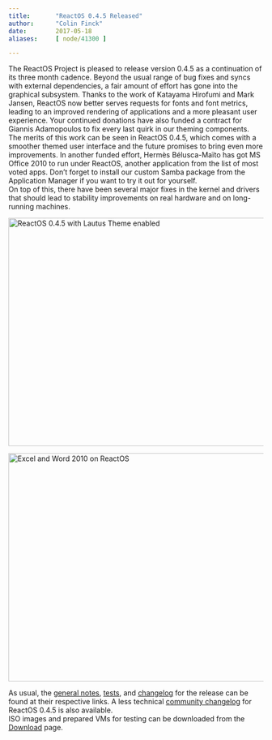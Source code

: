 ```yaml
---
title:       "ReactOS 0.4.5 Released"
author:      "Colin Finck"
date:        2017-05-18
aliases:     [ node/41300 ]

---
```


<p>The ReactOS Project is pleased to release version 0.4.5 as a continuation of its three month cadence. Beyond the usual range of bug fixes and syncs with external dependencies, a fair amount of effort has gone into the graphical subsystem. Thanks to the work of Katayama Hirofumi and Mark Jansen, ReactOS now better serves requests for fonts and font metrics, leading to an improved rendering of applications and a more pleasant user experience. Your continued donations have also funded a contract for Giannis Adamopoulos to fix every last quirk in our theming components. The merits of this work can be seen in ReactOS 0.4.5, which comes with a smoother themed user interface and the future promises to bring even more improvements. In another funded effort, Hermès Bélusca-Maïto has got MS Office 2010 to run under ReactOS, another application from the list of most voted apps. Don’t forget to install our custom Samba package from the Application Manager if you want to try it out for yourself.<br>
On top of this, there have been several major fixes in the kernel and drivers that should lead to stability improvements on real hardware and on long-running machines.</p>

<p><a href="/sites/default/files/imagepicker/1249/ReactOS_045_Lautus.png" title="ReactOS 0.4.5 with Lautus Theme enabled" target="_blank"><img src="/sites/default/files/imagepicker/1249/thumbs/ReactOS_045_Lautus.png" alt="ReactOS 0.4.5 with Lautus Theme enabled" class="imgp_img" width="600" height="450" /></a></p>

<p><a href="/sites/default/files/imagepicker/23908/Excel_Word_2010_on_ReactOS_r73868.png" title="Excel and Word 2010 on ReactOS" target="_blank"><img src="/sites/default/files/imagepicker/23908/Excel_Word_2010_on_ReactOS_r73868.png" alt="Excel and Word 2010 on ReactOS" class="imgp_img" width="600" height="450" /></a></p>

<p>As usual, the <a href="/wiki/0.4.5">general notes</a>, <a href="/wiki/Tests_for_0.4.5">tests</a>, and <a href="/wiki/ChangeLog-0.4.5">changelog</a> for the release can be found at their respective links. A less technical <a href="/wiki/Community_Changelog-0.4.5">community changelog</a> for ReactOS 0.4.5 is also available.<br>
ISO images and prepared VMs for testing can be downloaded from the <a href="/download">Download</a> page.</p>



